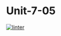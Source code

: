 # Unit-7-05
[![linter](https://github.com/Pranay-Tyagi/Unit-7-05/workflows/linter/badge.svg)](https://github.com/marketplace/actions/super-linter)

